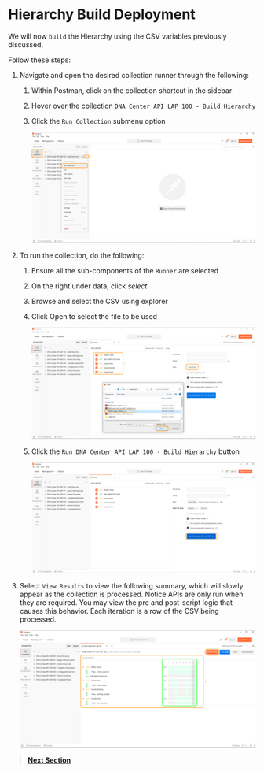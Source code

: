 # Hierarchy Build Deployment

We will now `build` the Hierarchy using the CSV variables previously discussed.

Follow these steps:

1. Navigate and open the desired collection runner through the following:

   1. Within Postman, click on the collection shortcut in the sidebar
   2. Hover over the collection `DNA Center API LAP 100 - Build Hierarchy`
   3. Click the `Run Collection` submenu option

      ![json](./images/Postman-Collection-Hierarchy.png?raw=true "Import JSON")

2. To run the collection, do the following:

   1. Ensure all the sub-components of the `Runner` are selected
   2. On the right under data, click *select* 
   3. Browse and select the CSV using explorer
   4. Click Open to select the file to be used

      ![json](./images/Postman-Collection-Hierarchy-Run-CSV.png?raw=true "Import JSON")

   5. Click  the `Run DNA Center API LAP 100 - Build Hierarchy` button

      ![json](./images/Postman-Collection-Hierarchy-Runner.png?raw=true "Import JSON")

3. Select `View Results` to view the following summary, which will slowly appear as the collection is processed. Notice APIs are only run when they are required. You may view the pre and post-script logic that causes this behavior. Each iteration is a row of the CSV being processed.

   ![json](./images/Postman-Collection-Hierarchy-Summary.png?raw=true "Import JSON")

> [**Next Section**](./dnac-1-hierarchy/06-verify.md)
